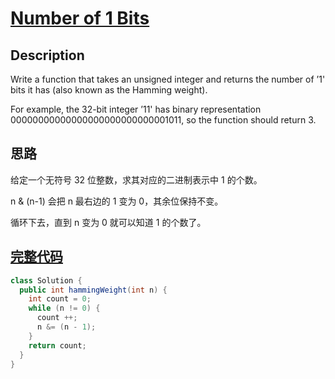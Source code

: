 # [Number of 1 Bits][title]

## Description

Write a function that takes an unsigned integer and returns the number of ’1' bits it has (also known as the Hamming weight).

For example, the 32-bit integer ’11' has binary representation 00000000000000000000000000001011, so the function should return 3.

## 思路

给定一个无符号 32 位整数，求其对应的二进制表示中 1 的个数。

n & (n-1) 会把 n 最右边的 1 变为 0，其余位保持不变。

循环下去，直到 n 变为 0 就可以知道 1 的个数了。

## [完整代码][src]

```java
class Solution {
  public int hammingWeight(int n) {
    int count = 0;
    while (n != 0) {
      count ++;
      n &= (n - 1);
    }
    return count;
  }
}
```

[title]: https://leetcode.com/problems/number-of-1-bits
[src]: https://github.com/andavid/leetcode-java/blob/master/src/com/andavid/leetcode/_191/Solution.java
